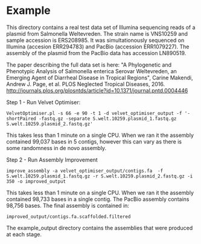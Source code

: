 # Example

This directory contains a real test data set of Illumina sequencing reads of a plasmid from Salmonella Weltevreden. The strain name is VNS10259 and sample accession is ERS208985. It was simultationously sequenced on Illumina (accesion ERR294783) and PacBio (accession ERR1079227). The assembly of the plasmid from the PacBio data has accession LN890519.

The paper describing the full data set is here:
"A Phylogenetic and Phenotypic Analysis of Salmonella enterica Serovar Weltevreden, an Emerging Agent of Diarrheal Disease in Tropical Regions",
Carine Makendi, Andrew J. Page, et al. PLOS Neglected Tropical Diseases, 2016.
http://journals.plos.org/plosntds/article?id=10.1371/journal.pntd.0004446

Step 1 - Run Velvet Optimiser:
```
VelvetOptimiser.pl -s 66 -e 90 -t 1 -d velvet_optimiser_output -f '-shortPaired -fastq.gz -separate S.welt.10259.plasmid_1.fastq.gz S.welt.10259.plasmid_2.fastq.gz'
```
This takes less than 1 minute on a single CPU. When we ran it the assembly contained 99,037 bases in 5 contigs, however this can vary as there is some randomness in de novo assembly.

Step 2 - Run Assembly Improvement
```
improve_assembly -a velvet_optimiser_output/contigs.fa  -f S.welt.10259.plasmid_1.fastq.gz -r S.welt.10259.plasmid_2.fastq.gz -i 350 -o improved_output
```
This takes less than 1 minute on a single CPU. When we ran it the assembly contained 98,733 bases in a single contig. The PacBio assembly contains 98,756 bases.
The final assembly is contained in:
```
improved_output/contigs.fa.scaffolded.filtered
```

The example_output directory contains the assemblies that were produced at each stage.
